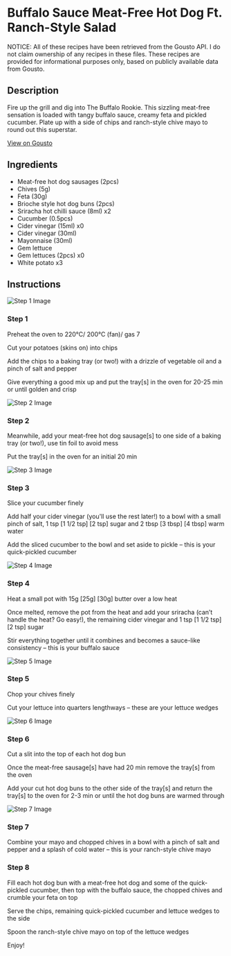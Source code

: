 # Buffalo Sauce Meat-Free Hot Dog Ft. Ranch-Style Salad

NOTICE: All of these recipes have been retrieved from the Gousto API. I do not claim ownership of any recipes in these files. These recipes are provided for informational purposes only, based on publicly available data from Gousto.

## Description

Fire up the grill and dig into The Buffalo Rookie. This sizzling meat-free sensation is loaded with tangy buffalo sauce, creamy feta and pickled cucumber. Plate up with a side of chips and ranch-style chive mayo to round out this superstar. 

[View on Gousto](https://www.gousto.co.uk/recipes/cookbook/buffalo-sauce-meat-free-hot-dog-ft-ranch-style-wedge-salad)

## Ingredients

- Meat-free hot dog sausages (2pcs)
- Chives (5g)
- Feta (30g)
- Brioche style hot dog buns (2pcs)
- Sriracha hot chilli sauce (8ml) x2
- Cucumber (0.5pcs)
- Cider vinegar (15ml) x0
- Cider vinegar (30ml)
- Mayonnaise (30ml)
- Gem lettuce
- Gem lettuces (2pcs) x0
- White potato x3

## Instructions

![Step 1 Image](https://production-media.gousto.co.uk/cms/recipe-step-image/step-1-1698317410782-x200.jpg)

### Step 1

Preheat the oven to 220°C/ 200°C (fan)/ gas 7

Cut your potatoes (skins on) into chips

Add the chips to a baking tray (or two!) with a drizzle of vegetable oil and a pinch of salt and pepper

Give everything a good mix up and put the tray[s] in the oven for 20-25 min or until golden and crisp

![Step 2 Image](https://production-media.gousto.co.uk/cms/recipe-step-image/Step-2-1698317414468-x200.jpg)

### Step 2

Meanwhile, add your meat-free hot dog sausage[s] to one side of a baking tray (or two!), use tin foil to avoid mess

Put the tray[s] in the oven for an initial 20 min

![Step 3 Image](https://production-media.gousto.co.uk/cms/recipe-step-image/Step-3-1698317418170-x200.jpg)

### Step 3

Slice your cucumber finely

Add half your cider vinegar (you'll use the rest later!) to a bowl with a small pinch of salt, 1 tsp <span class="text-purple">[1 1/2 tsp]</span> <span class="text-danger">[2 tsp]</span> sugar and 2 tbsp <span class="text-purple">[3 tbsp]</span><span class="text-danger"> [4 tbsp] </span>warm water

Add the sliced cucumber to the bowl and set aside to pickle – this is your quick-pickled cucumber

![Step 4 Image](https://production-media.gousto.co.uk/cms/recipe-step-image/Step-4-1698317421773-x200.jpg)

### Step 4

Heat a small pot with 15g <span class="text-purple">[25g]</span> <span class="text-danger">[30g]</span> butter over a low heat

Once melted, remove the pot from the heat and add your sriracha (can’t handle the heat? Go easy!), the remaining cider vinegar and 1 tsp <span class="text-purple">[1 1/2 tsp]</span> <span class="text-danger">[2 tsp]</span> sugar

Stir everything together until it combines and becomes a sauce-like consistency – this is your buffalo sauce

![Step 5 Image](https://production-media.gousto.co.uk/cms/recipe-step-image/Step-5-1698317425469-x200.jpg)

### Step 5

Chop your chives finely

Cut your lettuce into quarters lengthways – these are your lettuce wedges

![Step 6 Image](https://production-media.gousto.co.uk/cms/recipe-step-image/Step-6-1716209022291-x200.jpg)

### Step 6

Cut a slit into the top of each hot dog bun

Once the meat-free sausage[s] have had 20 min remove the tray[s] from the oven

Add your cut hot dog buns to the other side of the tray[s] and return the tray[s] to the oven for 2-3 min or until the hot dog buns are warmed through

![Step 7 Image](https://production-media.gousto.co.uk/cms/recipe-step-image/Step-7-1716209025241-x200.jpg)

### Step 7

Combine your mayo and chopped chives in a bowl with a pinch of salt and pepper and a splash of cold water – this is your ranch-style chive mayo

### Step 8

Fill each hot dog bun with a meat-free hot dog and some of the quick-pickled cucumber, then top with the buffalo sauce, the chopped chives and crumble your feta on top

Serve the chips, remaining quick-pickled cucumber and lettuce wedges to the side

Spoon the ranch-style chive mayo on top of the lettuce wedges

Enjoy!

